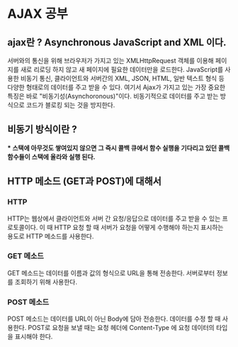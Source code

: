 # AJAX 공부

## ajax란 ? Asynchronous JavaScript and XML 이다.

서버와의 통신을 위해 브라우저가 가지고 있는 XMLHttpRequest 객체를 이용해 페이지를 새로 리로딩 하지 않고 새 페이지에 필요한 데이터만을 로드한다. JavaScript를 사용한 비동기 통신, 클라이언트와 서버간의 XML, JSON, HTML, 일반 텍스트 형식 등 다양한 형태로의 데이터를 주고 받을 수 있다. 여기서 Ajax가 가지고 있는 가장 중요한 특징은 바로 "비동기성(Asynchoronous)"이다. 비동기적으로 데이터를 주고 받는 방식으로 코드가 블로킹 되는 것을 방지한다.

## 비동기 방식이란 ?

<strong>\* 스택에 아무것도 쌓여있지 않으면 그 즉시 콜백 큐에서 함수 실행을 기다리고 있던 콜백 함수들이 스택에 올라와 실행 된다.</strong>

## HTTP 메소드 (GET과 POST)에 대해서

### HTTP

HTTP는 웹상에서 클라이언트와 서버 간 요청/응답으로 데이터를 주고 받을 수 있는 프로토콜이다. 이 때 HTTP 요청 할 때 서버가 요청을 어떻게 수행해야 하는지 표시하는 용도로 HTTP 메소드를 사용한다.

### GET 메소드

GET 메소드는 데이터를 이름과 값의 형식으로 URL을 통해 전송한다. 서버로부터 정보를 조회하기 위해 사용한다.

### POST 메소드

POST 메소드는 데이터를 URL이 아닌 Body에 담아 전송한다. 데이터를 수정 할 때 사용한다. POST로 요청을 보낼 때는 요청 헤더에 Content-Type 에 요청 데이터의 타입을 표시해야 한다.
